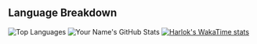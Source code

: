 ## Language Breakdown
![Top Languages](https://github-readme-stats.vercel.app/api/top-langs/?username=Jmomanyi&layout=compact&hide=html,css)
![Your Name's GitHub Stats](https://github-readme-stats.vercel.app/api?username=Jmomanyi&show_icons=true&theme=radical&include_repo=contributed&count_private&include_all_commits)
[![Harlok's WakaTime stats](https://github-readme-stats.vercel.app/api/wakatime?username=Jmomanyi)](https://github.com/anuraghazra/github-readme-stats)
